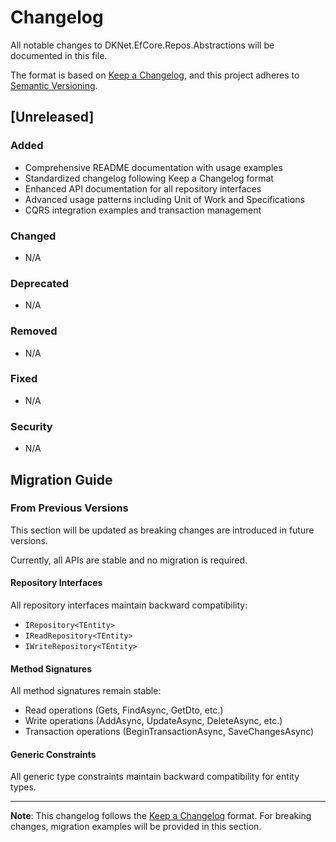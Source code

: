 # Changelog

All notable changes to DKNet.EfCore.Repos.Abstractions will be documented in this file.

The format is based on [Keep a Changelog](https://keepachangelog.com/en/1.0.0/),
and this project adheres to [Semantic Versioning](https://semver.org/spec/v2.0.0.html).

## [Unreleased]

### Added

- Comprehensive README documentation with usage examples
- Standardized changelog following Keep a Changelog format
- Enhanced API documentation for all repository interfaces
- Advanced usage patterns including Unit of Work and Specifications
- CQRS integration examples and transaction management

### Changed

- N/A

### Deprecated

- N/A

### Removed

- N/A

### Fixed

- N/A

### Security

- N/A

## Migration Guide

### From Previous Versions

This section will be updated as breaking changes are introduced in future versions.

Currently, all APIs are stable and no migration is required.

#### Repository Interfaces

All repository interfaces maintain backward compatibility:

- `IRepository<TEntity>`
- `IReadRepository<TEntity>`
- `IWriteRepository<TEntity>`

#### Method Signatures

All method signatures remain stable:

- Read operations (Gets, FindAsync, GetDto, etc.)
- Write operations (AddAsync, UpdateAsync, DeleteAsync, etc.)
- Transaction operations (BeginTransactionAsync, SaveChangesAsync)

#### Generic Constraints

All generic type constraints maintain backward compatibility for entity types.

---

**Note**: This changelog follows the [Keep a Changelog](https://keepachangelog.com/en/1.0.0/) format.
For breaking changes, migration examples will be provided in this section.